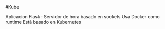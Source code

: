 #Kube

Aplicacion Flask : Servidor de hora basado en sockets
Usa Docker como runtime
Está basado en Kubernetes
